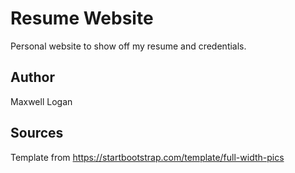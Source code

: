 # Resume Website
Personal website to show off my resume and credentials.

## Author
Maxwell Logan

## Sources

Template from https://startbootstrap.com/template/full-width-pics
